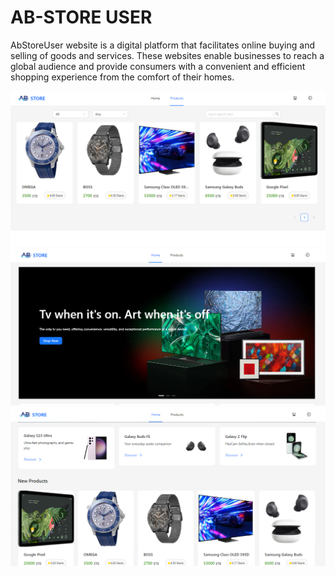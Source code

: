 # AB-STORE USER

AbStoreUser website is a digital platform that facilitates online buying and selling of goods and services. These websites enable businesses to reach a global audience and provide consumers with a convenient and efficient shopping experience from the comfort of their homes.
  
<img src="src/assets/user2.png" >
<img src="src/assets/user3.png" >  
<img src="src/assets/user1.png" >

